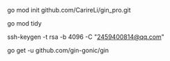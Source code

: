 <!-- 初始化 -->
go mod init github.com/CarireLi/gin_pro.git

go mod tidy

ssh-keygen -t rsa -b 4096 -C "2459400814@qq.com"

<!-- 下载最新的GIN框架和依赖 -->
go get -u github.com/gin-gonic/gin